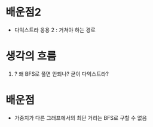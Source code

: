 # 배운점2
- 다익스트라 응용 2 : 거쳐야 하는 경로

# 생각의 흐름
1. ? 왜 BFS로 풀면 안되나? 굳이 다익스트라?

# 배운점
- 가중치가 다른 그래프에서의 최단 거리는 BFS로 구할 수 없음
